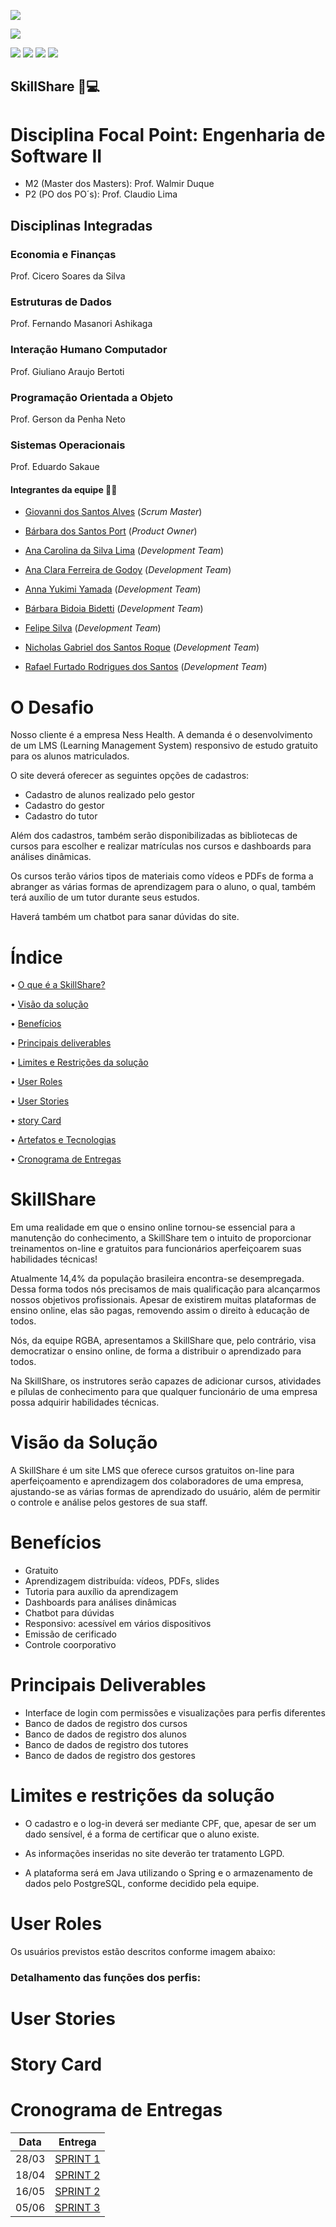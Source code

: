 
<head>
       <p><img src="https://img.shields.io/badge/status%20do%20projeto-em desenvolvimento-blue?style=for-the-badge&logo=appveyor"></p>
       <p><img src="https://img.shields.io/badge/Sprint%20atual-Projeto%20sprint 1-blue?style=for-the-badge&logo=appveyor"></p>
       <p>
       <img src="https://img.shields.io/badge/dependências-JavaFX%3A%2014.0.2.1-blue">
       <img src="https://img.shields.io/badge/dependências-JDK%3A%2015.0.2-blue">
       <img src="https://img.shields.io/badge/dependências-Hibernate%3A%205.4.21-blue">
       <img src="https://img.shields.io/badge/dependências-PostgreSQL%20JDBC%3A%2042.2.16-blue">
       </p>
         
</head>


## SkillShare :brain::computer:	


# Disciplina Focal Point: Engenharia de Software II
* M2 (Master dos Masters): Prof. Walmir Duque
* P2 (PO dos PO´s): Prof. Claudio Lima

## Disciplinas Integradas

### Economia e Finanças
Prof. Cicero Soares da Silva

### Estruturas de Dados
Prof. Fernando Masanori Ashikaga

### Interação Humano Computador
Prof. Giuliano Araujo Bertoti

### Programação Orientada a Objeto
Prof. Gerson da Penha Neto

### Sistemas Operacionais
Prof. Eduardo Sakaue


#### Integrantes da equipe :girl::boy:

* [Giovanni dos Santos Alves](https://www.linkedin.com/in/giovanni-santos-546412154/) (*Scrum Master*)

* [Bárbara dos Santos Port](https://www.linkedin.com/in/b%C3%A1rbara-port-402158198/) (*Product Owner*)

* [Ana Carolina da Silva Lima](https://www.linkedin.com/in/ana-carolina-lima-099955136/) (*Development Team*)

* [Ana Clara Ferreira de Godoy](https://www.linkedin.com/in/ana-clara-godoy-2973381b2/) (*Development Team*)

* [Anna Yukimi Yamada](https://www.linkedin.com/in/anna-yukimi-yamada-6ba23b149/) (*Development Team*)

* [Bárbara Bidoia Bidetti](https://www.linkedin.com/in/barbara-bidetti-bb910a1b3/) (*Development Team*)

* [Felipe Silva](https://www.linkedin.com/in/felipe-silva-13b3b61a0/) (*Development Team*)

* [Nicholas Gabriel dos Santos Roque](https://www.linkedin.com/in/nicholas-gabriel-dos-santos-roque-9113511b2/) (*Development Team*)

* [Rafael Furtado Rodrigues dos Santos](https://www.linkedin.com/in/rafael-furtado-613a9712a/) (*Development Team*)


# O Desafio 
Nosso cliente é a empresa Ness Health. A demanda é o desenvolvimento de um LMS (Learning Management System) responsivo de estudo gratuito para os alunos matriculados. 

O site deverá oferecer as seguintes opções de cadastros:
* Cadastro de alunos realizado pelo gestor
* Cadastro do gestor
* Cadastro do tutor

Além dos cadastros, também serão disponibilizadas as bibliotecas de cursos para escolher e realizar matrículas nos cursos e dashboards para análises dinâmicas.

Os cursos terão vários tipos de materiais como vídeos e PDFs de forma a abranger as várias formas de aprendizagem para o aluno, o qual, também terá auxílio de um tutor durante seus estudos.

Haverá também um chatbot para sanar dúvidas do site.

# Índice
•      [O que é a SkillShare?](https://github.com/giovannialves01/API-RGBA/blob/main/README.md#skillshare)

•	[Visão da solução](https://github.com/giovannialves01/API-RGBA/blob/main/README.md#vis%C3%A3o-da-solu%C3%A7%C3%A3o)

•	[Benefícios](https://github.com/giovannialves01/API-RGBA/blob/main/README.md#benef%C3%ADcios)

•	[Principais deliverables](https://github.com/giovannialves01/API-RGBA/blob/main/README.md#principais-deliverables)

•	[Limites e Restrições da solução]()

•	[User Roles]()

•	[User Stories]()

•	[story Card]()

•	[Artefatos e Tecnologias]()

•	[Cronograma de Entregas]()


# SkillShare
Em uma realidade em que o ensino online tornou-se essencial para a manutenção do conhecimento, a SkillShare tem o intuito de proporcionar treinamentos on-line e gratuitos para funcionários aperfeiçoarem suas habilidades técnicas!

 Atualmente 14,4% da população brasileira encontra-se desempregada. Dessa forma todos nós precisamos de mais qualificação para alcançarmos nossos objetivos profissionais. 
Apesar de existirem muitas plataformas de ensino online, elas são pagas, removendo assim o direito à educação de todos. 

Nós, da equipe RGBA, apresentamos a SkillShare que, pelo contrário, visa democratizar o ensino online, de forma a distribuir o aprendizado para todos.

Na SkillShare, os instrutores serão capazes de adicionar cursos, atividades e pílulas de conhecimento para que qualquer funcionário de uma empresa possa adquirir habilidades técnicas.

# Visão da Solução
A SkillShare é um site LMS que oferece cursos gratuitos on-line para aperfeiçoamento e aprendizagem dos colaboradores de uma empresa, ajustando-se as várias formas de aprendizado do usuário, além de permitir o controle e análise pelos gestores de sua staff. 

# Benefícios
* Gratuito
* Aprendizagem distribuída: vídeos, PDFs, slides
* Tutoria para auxílio da aprendizagem
* Dashboards para análises dinâmicas
* Chatbot para dúvidas
* Responsivo: acessível em vários dispositivos
* Emissão de cerificado
* Controle coorporativo
# Principais Deliverables 
* Interface de login com permissões e visualizações para perfis diferentes 
* Banco de dados de registro dos cursos 
* Banco de dados de registro dos alunos
* Banco de dados de registro dos tutores
* Banco de dados de registro dos gestores


# Limites e restrições da solução 

* O cadastro e o log-in deverá ser mediante CPF, que, apesar de ser um dado sensível, é a forma de certificar que o aluno existe. 

* As informações inseridas no site deverão ter tratamento LGPD. 

* A plataforma será em Java utilizando o Spring e o armazenamento de dados pelo PostgreSQL, conforme decidido pela equipe.

# User Roles 
Os usuários previstos estão descritos conforme imagem abaixo: 

### Detalhamento das funções dos perfis: 


# User Stories

# Story Card

# Cronograma de Entregas
|Data|Entrega|
|-----|--------|
|28/03|[SPRINT 1]()|
|18/04|[SPRINT 2]()|
|16/05|[SPRINT 2]()|
|05/06|[SPRINT 3]()|
